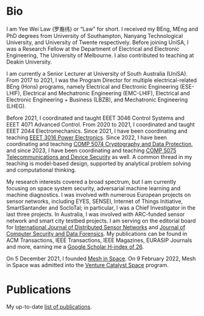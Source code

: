 # Bio

I am Yee Wei Law (罗裔纬) or “Law” for short. I received my BEng, MEng and PhD degrees from University of Southampton, Nanyang Technological University, and University of Twente respectively. Before joining UniSA, I was a Research Fellow at the Department of Electrical and Electronic Engineering, The University of Melbourne. I also contributed to teaching at Deakin University. 

I am currently a Senior Lecturer at University of South Australia (UniSA).  From 2017 to 2021, I was the Program Director for multiple electrical-related BEng (Hons) programs, namely Electrical and Electronic Engineering (ESE-LHIF), Electrical and Mechatronic Engineering (EMC-LHIF), Electrical and Electronic Engineering + Business (LBZB), and Mechatronic Engineering (LHEG).

Before 2021, I coordinated and taught EEET 3046 Control Systems and EEET 4071 Advanced Control. From 2020 to 2021, I coordinated and taught EEET 2044 Electromechanics. Since 2021, I have been coordinating and teaching [EEET 3016 Power Electronics](https://study.unisa.edu.au/courses/010830). Since 2022, I have been coordinating and teaching [COMP 5074 Cryptography and Data Protection](https://study.unisa.edu.au/courses/172215), and since 2023, I have been coordinating and teaching [COMP 5075 Telecommunications and Device Security](https://study.unisa.edu.au/courses/172216) as well. A common thread in my teaching is model-based design, supported by analytical problem solving and computational thinking.

My research interests covered a broad spectrum, but I am currently focusing on space system security, adversarial machine learning and machine diagnostics. I was involved with numerous European projects on sensor networks, including EYES, SENSEI, Internet of Things Initiative, SmartSantander and SocIoTal; in particular, I was a Chief Investigator in the last three projects. In Australia, I was involved with ARC-funded sensor network and smart city testbed projects. I am serving on the editorial board for [International Journal of Distributed Sensor Networks](https://journals.sagepub.com/home/dsn) and [Journal of Computer Security and Data Forensics](https://jcsdf.sdust.edu.cn/). My publications can be found in ACM Transactions, IEEE Transactions, IEEE Magazines, EURASIP Journals and more, earning me a [Google Scholar H-index of 26](https://scholar.google.com/citations?user=cJTPOloAAAAJ).

On 5 December 2021, I founded [Mesh in Space](https://meshin.space). On 9 February 2022, Mesh in Space was admitted into the [Venture Catalyst Space](https://icc.unisa.edu.au/programs/venture-catalyst-space) program.

# Publications

My up-to-date [list of publications](https://ywlaw.github.io/pub/ywlaw.pdf).
